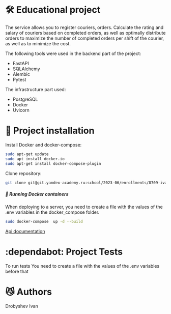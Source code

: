 # 🛠 Educational project
The service allows you to register couriers, orders. Calculate the rating and salary of couriers based on completed orders, as well as optimally distribute orders to maximize the number of completed orders per shift of the courier, as well as to minimize the cost.

The following tools were used in the backend part of the project:

- FastAPI
- SQLAlchemy
- Alembic
- Pytest

The infrastructure part used:
- PostgreSQL
- Docker
- Uvicorn

# 🚀 Project installation
Install Docker and docker-compose:
```sh
sudo apt-get update
sudo apt install docker.io
sudo apt-get install docker-compose-plugin
```
Clone repository:
```sh
git clone git@git.yandex-academy.ru:school/2023-06/enrollments/8709-ivan-drobyshev7-97.git
```
##### 🐳 Running Docker containers
When deploying to a server, you need to create a file with the values of the .env variables in the docker_compose folder.
```sh
sudo docker-compose  up -d --build
```

[Api documentation](http://localhost:8080/api/openapi)

 # :dependabot: Project Tests
To run tests You need to create a file with the values of the .env variables before that

# :smirk_cat: Authors
Drobyshev Ivan

